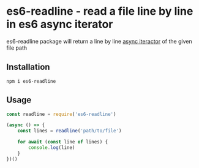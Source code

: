 # es6-readline - read a file line by line in es6 async iterator

es6-readline package will return a line by line [async iteractor](https://github.com/tc39/proposal-async-iteration) of the given file path

## Installation
```shell
npm i es6-readline
```

## Usage
```javascript
const readline = require('es6-readline')

(async () => {
    const lines = readline('path/to/file')

    for await (const line of lines) {
        console.log(line)
    }
})()
```
